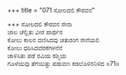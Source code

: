 +++
title = "071 ಸೋಲದಲಿ ಕೌರವನ"

+++
ಸೋಲದಲಿ ಕೌರವನ ಸೇನಾ  
ಜಾಲ ಚೆಲ್ಲಿತು ವೀರ ಪಾರ್ಥನ  
ಕೋಲು ಕಾಲನ ದಣಿಸಿದವು ಚತುರಂಗ ಸೇನೆಯಲಿ  
ಕೋಲು ಧರಿಸಿದವೆರಕೆಗಳನೆನೆ  
ಚಾಳಿಸಿತು ಪಡೆ ರವಿಯ ರಶ್ಮಿಯ  
ಗೂಳೆಯವು ತೆಗೆಯಿತ್ತು ಪಡುವಣ ಕಡಲೊಳಿನನಿಳಿದ     ॥71॥